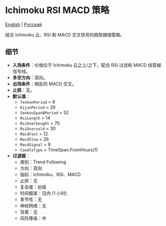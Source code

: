 # Ichimoku RSI MACD 策略
[English](README.md) | [Русский](README_ru.md)

结合 Ichimoku 云、RSI 和 MACD 交叉信号的趋势跟随策略。

## 细节

- **入场条件**：价格位于 Ichimoku 云之上/之下，配合 RSI 过滤和 MACD 线穿越信号线。
- **多空方向**：双向。
- **出场条件**：相反的 MACD 交叉。
- **止损**：无。
- **默认值**：
  - `TenkanPeriod` = 9
  - `KijunPeriod` = 26
  - `SenkouSpanBPeriod` = 52
  - `RsiLength` = 14
  - `RsiOverbought` = 70
  - `RsiOversold` = 30
  - `MacdFast` = 12
  - `MacdSlow` = 26
  - `MacdSignal` = 9
  - `CandleType` = TimeSpan.FromHours(1)
- **过滤器**：
  - 类别：Trend Following
  - 方向：双向
  - 指标：Ichimoku、RSI、MACD
  - 止损：无
  - 复杂度：初级
  - 时间框架：日内 (1 小时)
  - 季节性：无
  - 神经网络：无
  - 背离：无
  - 风险等级：中
